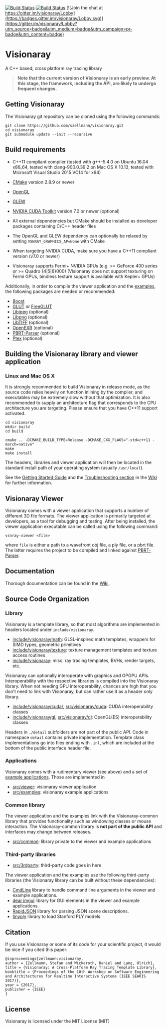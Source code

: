 [![Build Status](https://travis-ci.org/szellmann/visionaray.svg?branch=master)](https://travis-ci.org/szellmann/visionaray)
[![Build Status](https://ci.appveyor.com/api/projects/status/github/szellmann/visionaray?svg=true&branch=master)](https://ci.appveyor.com/project/szellmann/visionaray/branch/master)
[![Join the chat at https://gitter.im/visionaray/Lobby](https://badges.gitter.im/visionaray/Lobby.svg)](https://gitter.im/visionaray/Lobby?utm_source=badge&utm_medium=badge&utm_campaign=pr-badge&utm_content=badge)

Visionaray
==========

A C++ based, cross platform ray tracing library

> **Note that the current version of Visionaray is an early preview. At this stage, the framework, including the API, are likely to undergo frequent changes.**

Getting Visionaray
------------------

The Visionaray git repository can be cloned using the following commands:

```Shell
git clone https://github.com/szellmann/visionaray.git
cd visionaray
git submodule update --init --recursive
```

Build requirements
------------------

- C++11 compliant compiler
   (tested with g++-5.4.0 on Ubuntu 16.04 x86_64,
    tested with clang-900.0.39.2 on Mac OS X 10.13,
    tested with Microsoft Visual Studio 2015 VC14 for x64)

- [CMake][1] version 2.8.9 or newer
- [OpenGL][12]
- [GLEW][3]
- [NVIDIA CUDA Toolkit][4] version 7.0 or newer (optional)

- All external dependencies but CMake should be installed as developer packages containing C/C++ header files
- The OpenGL and GLEW dependency can optionally be relaxed by setting `VSNRAY_GRAPHICS_AP=None` with CMake
- When targeting NVIDIA CUDA, make sure you have a C++11 compliant version (v7.0 or newer)
- Visionaray supports Fermi+ NVIDIA GPUs (e.g. >= GeForce 400 series or >= Quadro {4|5|6}000) (Visionaray does not support texturing on Fermi GPUs, bindless texture support is available with Kepler+ GPUs)

Additionally, in order to compile the viewer application and the [examples](https://github.com/szellmann/visionaray/tree/master/src/examples), the following packages are needed or recommended:

- [Boost][2]
- [GLUT][5] or [FreeGLUT][6]
- [Libjpeg][7] (optional)
- [Libpng][8] (optional)
- [LibTIFF][9] (optional)
- [OpenEXR][10] (optional)
- [PBRT-Parser][11] (optional)
- [Ptex][13] (optional)



Building the Visionaray library and viewer application
------------------------------------------------------

### Linux and Mac OS X

It is strongly recommended to build Visionaray in release mode, as the source code relies heavily on function inlining by the compiler, and executables may be extremely slow without that optimization.
It is also recommended to supply an architecture flag that corresponds to the CPU architecture you are targeting.
Please ensure that you have C++11 support activated.

```Shell
cd visionaray
mkdir build
cd build

cmake .. -DCMAKE_BUILD_TYPE=Release -DCMAKE_CXX_FLAGS="-std=c++11 -march=native"
make
make install
```

The headers, libraries and viewer application will then be located in the standard install path of your operating system (usually `/usr/local`).

See the [Getting Started Guide](https://github.com/szellmann/visionaray/wiki/Getting-started) and the [Troubleshooting section](https://github.com/szellmann/visionaray/wiki/Troubleshooting) in the [Wiki](https://github.com/szellmann/visionaray/wiki) for further information.


Visionaray Viewer
-----------------

Visionaray comes with a viewer application that supports a number of different 3D file formats. The viewer application is primarily targeted at developers, as a tool for debugging and testing.
After being installed, the viewer application executable can be called using the following command:

```Shell
vsnray-viewer <file>
```

where `file` is either a path to a wavefront obj file, a ply file, or a pbrt file. The latter requires the project to be compiled and linked against [PBRT-Parser][11].

Documentation
-------------

Thorough documentation can be found in the [Wiki](https://github.com/szellmann/visionaray/wiki).


Source Code Organization
------------------------

### Library

Visionaray is a template library, so that most algorithms are implemented in headers located under `include/visionaray`.

- [include/visionaray/math](/include/visionaray/math): GLSL-inspired math templates, wrappers for SIMD types, geometric primitives
- [include/visionaray/texture](/include/visionaray/texture): texture management templates and texture access routines
- [include/visionaray](/include/visionaray): misc. ray tracing templates, BVHs, render targets, etc.

Visionaray can optionally interoperate with graphics and GPGPU APIs. Interoperability with the respective libraries is compiled into the Visionaray library. When not needing GPU interoperability, chances are high that you don't need to link with Visionaray, but can rather use it as a header only library.

- [include/visionaray/cuda/](/include/visionaray/cuda/), [src/visionaray/cuda](/src/visionaray/cuda): CUDA interoperability classes
- [include/visionaray/gl](/include/visionaray/gl), [src/visionaray/gl](/src/visionaray/gl): OpenGL(ES) interoperability classes

Headers in `./detail` subfolders are not part of the public API. Code in namespace `detail` contains private implementation. Template class implementations go into files ending with `.inl`, which are included at the bottom of the public interface header file.

### Applications

Visionaray comes with a rudimentary viewer (see above) and a set of [example applications](https://github.com/szellmann/visionaray/tree/master/src/examples). Those are implemented in

- [src/viewer](/src/viewer): visionaray viewer application
- [src/examples](/src/examples): visionaray example applications

### Common library

The viewer application and the examples link with the Visionaray-common library that provides functionality such as windowing classes or mouse interaction. The Visionaray-common library is **not part of the public API** and interfaces may change between releases.

- [src/common](/src/common): library private to the viewer and example applications

### Third-party libraries

- [src/3rdparty](/src/3rdparty): third-party code goes in here

The viewer application and the examples use the following third-party libraries (the Visionaray library can be built without these dependencies):
- [CmdLine](https://github.com/abolz/CmdLine) library to handle command line arguments in the viewer and example applications.
- [dear imgui](https://github.com/ocornut/imgui) library for GUI elements in the viewer and example applications.
- [RapidJSON](http://rapidjson.org/) library for parsing JSON scene descriptions.
- [tinyply](https://github.com/ddiakopoulos/tinyply) library to load Stanford PLY models.


Citation
--------

If you use Visionaray or some of its code for your scientific project, it would be nice if you cited this paper:
```
@inproceedings{zellmann:visionaray,
author = {Zellmann, Stefan and Wickeroth, Daniel and Lang, Ulrich},
title = {Visionaray: A Cross-Platform Ray Tracing Template Library},
booktitle = {Proceedings of the 10th Workshop on Software Engineering and Architectures for Realtime Interactive Systems (IEEE SEARIS 2017)},
year = {2017},
publisher = {IEEE}
}
```


License
-------

Visionaray is licensed under the MIT License (MIT)


[1]:    http://www.cmake.org/download/
[2]:    http://www.boost.org/users/download/
[3]:    http://glew.sourceforge.net/
[4]:    https://developer.nvidia.com/cuda-toolkit
[5]:    https://www.opengl.org/resources/libraries/glut/
[6]:    http://freeglut.sourceforge.net/index.php#download
[7]:    http://libjpeg.sourceforge.net/
[8]:    http://libpng.sourceforge.net
[9]:    http://www.libtiff.org
[10]:   http://www.openexr.com/
[11]:   https://github.com/ingowald/pbrt-parser
[12]:   https://www.opengl.org
[13]:   https://github.com/wdas/ptex

